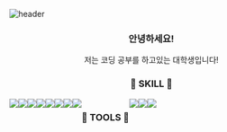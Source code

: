 
<!--
**hyjang14/hyjang14** is a ✨ _special_ ✨ repository because its `README.md` (this file) appears on your GitHub profile.

Here are some ideas to get you started:

- 🔭 I’m currently working on ...
- 🌱 I’m currently learning ...
- 👯 I’m looking to collaborate on ...
- 🤔 I’m looking for help with ...
- 💬 Ask me about ...
- 📫 How to reach me: ...
- 😄 Pronouns: ...
- ⚡ Fun fact: ...
-->
![header](https://capsule-render.vercel.app/api?type=waving&color=auto&height=300&section=header&text=welcome%20&fontSize=90&animation=twinkling&desc=Hi!%20I'm%20Hayeon!&descAlignY=70)

<h3 align="center">안녕하세요!</h3>
<p align="center">저는 코딩 공부를 하고있는 대학생입니다!</p>
 
<h3 align="center">🔨 SKILL 🔨</h3>
<div align=center>
<div style="display:flex; flex-direction:row;">
    <img src="https://img.shields.io/badge/Java-007396?style=for-the-badge&logo=Java&logoColor=white"> 
    <img src="https://img.shields.io/badge/C-A8B9CC?style=for-the-badge&logo=C&logoColor=white"> 
    <!--<img src="https://img.shields.io/badge/Gradle-02303A?style=for-the-badge&logo=gradle&logoColor=white"> -->
    <img src="https://img.shields.io/badge/Lua-2C2D72?style=for-the-badge&logo=Lua&logoColor=white"> 
    <br>
    <img src="https://img.shields.io/badge/linux-FCC624?style=for-the-badge&logo=linux&logoColor=black">
    <img src="https://img.shields.io/badge/html5-E34F26?style=flat-square&logo=html5&logoColor=white"> 
    <img src="https://img.shields.io/badge/css-1572B6?style=flat-square&logo=css3&logoColor=white"> 
    <br>
    <img src="https://img.shields.io/badge/javascript-F7DF1E?style=flat-square&logo=javascript&logoColor=black"> 
    <img src="https://img.shields.io/badge/python-3776AB?style=flat-square&logo=python&logoColor=white"> 
    <br>
    <h3 align="center">🔨 TOOLS 🔨</h3>
    <img src="https://img.shields.io/badge/Eclipse%20IDE-2C2255.svg?&style=for-the-badge&logo=Eclipse%20IDE&logoColor=white">
    <img src="https://img.shields.io/badge/Visual%20Studio%20Code-007ACC.svg?&style=for-the-badge&logo=Visual%20Studio%20Code&logoColor=white">
    <br>
    <img src="https://img.shields.io/badge/Visual%20Studio-5C2D91.svg?&style=for-the-badge&logo=Visual%20Studio&logoColor=white">
</div><br>
</div>






